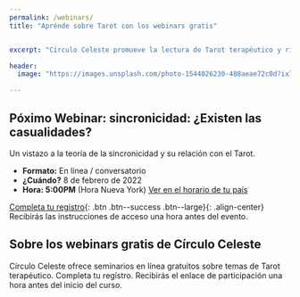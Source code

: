 ```yaml
---
permalink: /webinars/
title: "Aprénde sobre Tarot con los webinars gratis"


excerpt: "Circulo Celeste promueve la lectura de Tarot terapéutico y rituales para organizar y desarrollar tus ideas. Ofrecemos cursos, talleres y seminarios."

header:
  image: "https://images.unsplash.com/photo-1544026230-488aeae72c0d?ixlib=rb-1.2.1&ixid=MnwxMjA3fDB8MHxwaG90by1wYWdlfHx8fGVufDB8fHx8&auto=format&fit=crop&h=300&q=80"

---
```

## Póximo Webinar: sincronicidad: ¿Existen las casualidades?

Un vistazo a la teoría de la sincronicidad y su relación con el Tarot.

- **Formato:** En línea / conversatorio
- **¿Cuándo?** 8 de febrero de 2022
- **Hora: 5:00PM** (Hora Nueva York) [Ver en el horario de tu país](https://www.timeanddate.com/worldclock/meetingdetails.html?year=2022&month=2&day=7&hour=22&min=0&sec=0&p1=107&p2=141&p3=51&p4=41&p5=155&p6=2416)

[Completa tu registro](https://forms.office.com/r/XjteYRTLa2){: .btn .btn--success .btn--large}{: .align-center}
Recibirás las instrucciones de acceso una hora antes del evento.

## Sobre los webinars gratis de Círculo Celeste

Círculo Celeste ofrece seminarios en línea gratuitos sobre temas de Tarot terapéutico. Completa tu regístro. Recibirás el enlace de participación una hora antes del inicio del curso.
